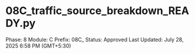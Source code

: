 # 08C_traffic_source_breakdown_READY.py

Phase: 8
Module: C
Prefix: 08C_
Status: Approved
Last Updated: July 28, 2025 6:58 PM (GMT+5:30)